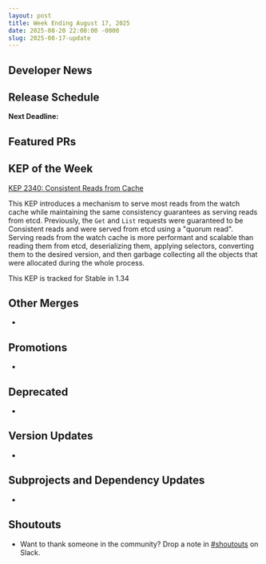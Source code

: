 ```yaml
---
layout: post
title: Week Ending August 17, 2025
date: 2025-08-20 22:00:00 -0000
slug: 2025-08-17-update
---
```


## Developer News


## Release Schedule

**Next Deadline:**


## Featured PRs


## KEP of the Week

[KEP 2340: Consistent Reads from Cache](https://github.com/kubernetes/enhancements/blob/master/keps/sig-api-machinery/2340-Consistent-reads-from-cache/README.md)

This KEP introduces a mechanism to serve most reads from the watch cache while maintaining the same consistency guarantees as serving reads from etcd. Previously, the `Get` and `List` requests were guaranteed to be Consistent reads and were served from etcd using a "quorum read". Serving reads from the watch cache is more performant and scalable than reading them from etcd, deserializing them, applying selectors, converting them to the desired version, and then garbage collecting all the objects that were allocated during the whole process.

This KEP is tracked for Stable in 1.34


## Other Merges

*

## Promotions

*

## Deprecated

*

## Version Updates

*

## Subprojects and Dependency Updates

*

## Shoutouts

* Want to thank someone in the community? Drop a note in [#shoutouts](https://kubernetes.slack.com/archives/C92G08FGD) on Slack.
